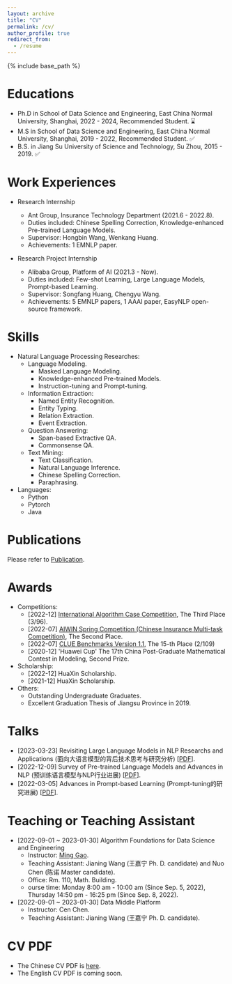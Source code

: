 ```yaml
---
layout: archive
title: "CV"
permalink: /cv/
author_profile: true
redirect_from:
  - /resume
---
```


{% include base_path %}

Educations
======
* Ph.D in School of Data Science and Engineering, East China Normal University, Shanghai, 2022 - 2024, Recommended Student. ⌛️
* M.S in School of Data Science and Engineering, East China Normal University, Shanghai, 2019 - 2022, Recommended Student. ✅
* B.S. in Jiang Su University of Science and Technology, Su Zhou, 2015 - 2019. ✅



Work Experiences
======
* Research Internship
  * Ant Group, Insurance Technology Department (2021.6 - 2022.8).
  * Duties included: Chinese Spelling Correction, Knowledge-enhanced Pre-trained Language Models.
  * Supervisor: Hongbin Wang, Wenkang Huang.
  * Achievements: 1 EMNLP paper.

* Research Project Internship
  * Alibaba Group, Platform of AI (2021.3 - Now).
  * Duties included: Few-shot Learning, Large Language Models, Prompt-based Learning.
  * Supervisor: Songfang Huang, Chengyu Wang.
  * Achievements: 5 EMNLP papers, 1 AAAI paper, EasyNLP open-source framework.
  
Skills
======
* Natural Language Processing Researches:
  * Language Modeling.
    * Masked Language Modeling.
    * Knowledge-enhanced Pre-trained Models.
    * Instruction-tuning and Prompt-tuning.
  * Information Extraction:
    * Named Entity Recognition.
    * Entity Typing.
    * Relation Extraction.
    * Event Extraction.
  * Question Answering:
    * Span-based Extractive QA.
    * Commonsense QA.
  * Text Mining:
    * Text Classification.
    * Natural Language Inference.
    * Chinese Spelling Correction.
    * Paraphrasing.
* Languages:
  * Python
  * Pytorch
  * Java

Publications
======
  Please refer to [Publication](./publications.md).

Awards
======
* Competitions:
  * [2022-12] [International Algorithm Case Competition](https://iacc.pazhoulab-huangpu.com/), The Third Place (3/96).
  * [2022-07] [AIWIN Spring Competition (Chinese Insurance Multi-task Competition)](http://www.aiwin.org.cn/competitions/68), The Second Place.
  * [2022-07] [CLUE Benchmarks Version 1.1](https://www.cluebenchmarks.com/rank.html), The 15-th Place (2/109)
  * [2020-12] 'Huawei Cup' The 17th China Post-Graduate Mathematical Contest in Modeling, Second Prize.
* Scholarship:
  * [2022-12] HuaXin Scholarship.
  * [2021-12] HuaXin Scholarship.
* Others:
  * Outstanding Undergraduate Graduates.
  * Excellent Graduation Thesis of Jiangsu Province in 2019.

Talks
======
* [2023-03-23] Revisiting Large Language Models in NLP Researchs and Applications (面向大语言模型的背后技术思考与研究分析) [[PDF](../files/%E9%9D%A2%E5%90%91%E5%A4%A7%E8%A7%84%E6%A8%A1%E8%AF%AD%E8%A8%80%E6%A8%A1%E5%9E%8B%E6%8A%80%E6%9C%AF%E8%83%8C%E5%90%8E%E7%9A%84%E6%80%9D%E8%80%83%EF%BC%88wjn%2023-03-23%EF%BC%89.pptx)].
* [2022-12-09] Survey of Pre-trained Language Models and Advances in NLP (预训练语言模型与NLP行业进展) [[PDF](../files/%E9%A2%84%E8%AE%AD%E7%BB%83%E8%AF%AD%E8%A8%80%E6%A8%A1%E5%9E%8B%E4%B8%8ENLP%E8%A1%8C%E4%B8%9A%E8%BF%9B%E5%B1%95%EF%BC%88%E7%8E%8B%E5%98%89%E5%AE%81%EF%BC%8922-12-09.pptx)].
* [2022-03-05] Advances in Prompt-based Learning (Prompt-tuning的研究进展) [[PDF](../files/prompt-tuning%E7%A0%94%E7%A9%B6%E8%BF%9B%E5%B1%95.pptx)].
  
Teaching or Teaching Assistant
======
* [2022-09-01 ~ 2023-01-30] Algorithm Foundations for Data Science and Engineering
  * Instructor: [Ming Gao](http://dase.ecnu.edu.cn/mgao/).
  * Teaching Assistant: Jianing Wang (王嘉宁 Ph. D. candidate) and Nuo Chen (陈诺 Master candidate).
  * Office: Rm. 110, Math. Building.
  * ourse time: Monday 8:00 am - 10:00 am (Since Sep. 5, 2022), Thursday 14:50 pm - 16:25 pm (Since Sep. 8, 2022).
* [2022-09-01 ~ 2023-01-30] Data Middle Platform
  * Instructor: Cen Chen.
  * Teaching Assistant: Jianing Wang (王嘉宁 Ph. D. candidate).

CV PDF
======
* The Chinese CV PDF is [here](../files/%E7%8E%8B%E5%98%89%E5%AE%81%E7%9A%84%E7%AE%80%E5%8E%86%EF%BC%8823-03-06%EF%BC%89.pdf).
* The English CV PDF is coming soon.